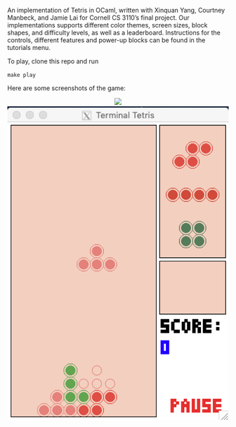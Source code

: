 An implementation of Tetris in OCaml, written with Xinquan Yang, Courtney Manbeck, and Jamie Lai for Cornell CS 3110’s final project. Our implementations supports different color themes, screen sizes, block shapes, and difficulty levels, as well as a leaderboard. Instructions for the controls, different features and power-up blocks can be found in the tutorials menu. 

To play, clone this repo and run
```
make play
```

Here are some screenshots of the game:
<p align="center">
  <img src=“screenshots/screenshot_1.png">
  <img src="screenshots/screenshot_2.png">
</p>